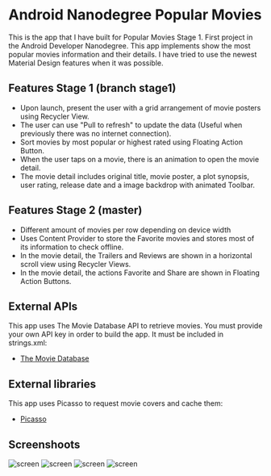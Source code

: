 # Android Nanodegree Popular Movies

This is the app that I have built for Popular Movies Stage 1. First project in the Android Developer Nanodegree. This app implements show the most popular movies information and their details. I have tried to use the newest Material Design features when it was possible.

## Features Stage 1 (branch stage1)

* Upon launch, present the user with a grid arrangement of movie posters using Recycler View.
* The user can use "Pull to refresh" to update the data (Useful when previously there was no internet connection).
* Sort movies by most popular or highest rated using Floating Action Button.
* When the user taps on a movie, there is an animation to open the movie detail.
* The movie detail includes original title, movie poster, a plot synopsis, user rating, release date and a image backdrop with animated Toolbar.

## Features Stage 2 (master)

* Different amount of movies per row depending on device width 
* Uses Content Provider to store the Favorite movies and stores most of its information to check offline.
* In the movie detail, the Trailers and Reviews are shown in a horizontal scroll view using Recycler Views.
* In the movie detail, the actions Favorite and Share are shown in Floating Action Buttons.

## External APIs

This app uses The Movie Database API to retrieve movies. You must provide your own API key in order to build the app. It must be included in strings.xml:
* [The Movie Database](https://www.themoviedb.org/documentation/api)

## External libraries

This app uses Picasso to request movie covers and cache them:
* [Picasso](http://square.github.io/picasso/)


## Screenshoots

![screen](../master/art/movieList.png)
![screen](../master/art/movieDetail.png)
![screen](../master/art/movieDetail3.png)
![screen](../master/art/favorites.png)
